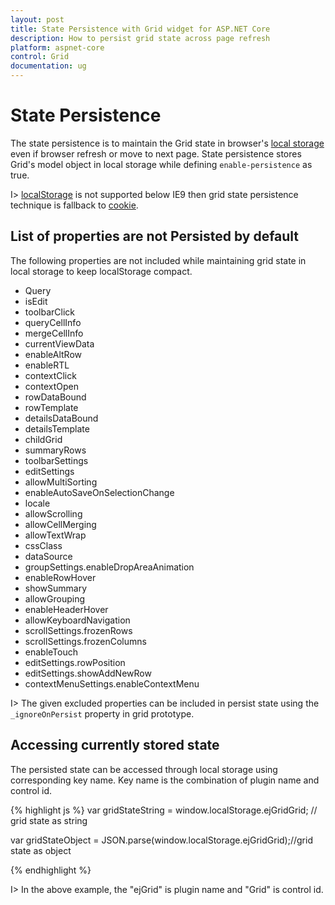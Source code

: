 ```yaml
---
layout: post
title: State Persistence with Grid widget for ASP.NET Core
description: How to persist grid state across page refresh
platform: aspnet-core
control: Grid
documentation: ug
---
```


# State Persistence 

The state persistence is to maintain the Grid state in browser's [local storage](http://www.w3schools.com/html/html5_webstorage.asp#) even if browser refresh or move to next page. State persistence stores Grid's model object in local storage while defining `enable-persistence` as true. 

I>  [localStorage](http://www.w3schools.com/html/html5_webstorage.asp#) is not supported below IE9 then grid state persistence technique is fallback to [cookie](http://www.w3schools.com/js/js_cookies.asp#).

## List of properties are not Persisted by default

The following properties are not included while maintaining grid state in local storage to keep localStorage compact.

* Query
* isEdit
* toolbarClick
* queryCellInfo
* mergeCellInfo
* currentViewData
* enableAltRow
* enableRTL 
* contextClick 
* contextOpen
* rowDataBound
* rowTemplate
* detailsDataBound
* detailsTemplate
* childGrid 
* summaryRows 
* toolbarSettings
* editSettings
* allowMultiSorting 
* enableAutoSaveOnSelectionChange 
* locale 
* allowScrolling 
* allowCellMerging
* allowTextWrap 
* cssClass 
* dataSource 
* groupSettings.enableDropAreaAnimation 
* enableRowHover 
* showSummary 
* allowGrouping
* enableHeaderHover 
* allowKeyboardNavigation 
* scrollSettings.frozenRows 
* scrollSettings.frozenColumns 
* enableTouch 
* editSettings.rowPosition 
* editSettings.showAddNewRow 
* contextMenuSettings.enableContextMenu

I> The given excluded properties can be included in persist state using the  `_ignoreOnPersist` property in grid prototype. 



## Accessing currently stored state

The persisted state can be accessed through local storage using corresponding key name. Key name is the combination of plugin name and control id.

{% highlight js %}
var gridStateString = window.localStorage.ejGridGrid; // grid state as string

var gridStateObject = JSON.parse(window.localStorage.ejGridGrid);//grid state as object

{% endhighlight %}


I> In the above example, the "ejGrid" is plugin name and "Grid" is control id.        

